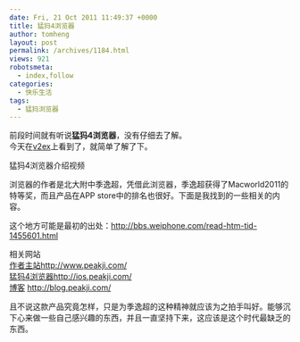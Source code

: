 ```yaml
---
date: Fri, 21 Oct 2011 11:49:37 +0000
title: 猛犸4浏览器
author: tomheng
layout: post
permalink: /archives/1184.html
views: 921
robotsmeta:
  - index,follow
categories:
  - 快乐生活
tags:
  - 猛犸浏览器
---
```

前段时间就有听说**猛犸4浏览器**，没有仔细去了解。  
今天在[v2ex][1]上看到了，就简单了解了下。

猛犸4浏览器介绍视频  


浏览器的作者是北大附中季逸超，凭借此浏览器，季逸超获得了Macworld2011的特等奖，而且产品在APP store中的排名也很好。下面是我找到的一些相关的内容。

这个地方可能是最初的出处：http://bbs.weiphone.com/read-htm-tid-1455601.html

相关网站  
[作者主站][2]http://www.peakji.com/  
[猛犸4浏览器][3]http://ios.peakji.com/  
[博客][4] http://blog.peakji.com/

且不说这款产品究竟怎样，只是为季逸超的这种精神就应该为之拍手叫好。能够沉下心来做一些自己感兴趣的东西，并且一直坚持下来，这应该是这个时代最缺乏的东西。

 [1]: http://www.v2ex.com/t/19833#reply5
 [2]: http://www.peakji.com/
 [3]: http://ios.peakji.com/
 [4]: http://blog.peakji.com/
